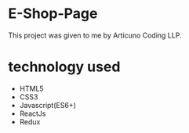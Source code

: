 # E-Shop-Page
 This project was given to me by Articuno Coding LLP.

# technology used

- HTML5
- CSS3
- Javascript(ES6+)
- ReactJs
- Redux
